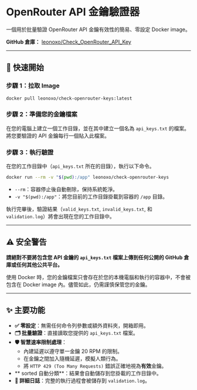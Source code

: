 # OpenRouter API 金鑰驗證器

一個用於批量驗證 OpenRouter API 金鑰有效性的簡易、零設定 Docker image。

**GitHub 倉庫：** [leonoxo/Check_OpenRouter_API_Key](https://github.com/leonoxo/Check_OpenRouter_API_Key)

---

## 🚀 快速開始

### 步驟 1：拉取 Image
```bash
docker pull leonoxo/check-openrouter-keys:latest
```

### 步驟 2：準備您的金鑰檔案
在您的電腦上建立一個工作目錄，並在其中建立一個名為 `api_keys.txt` 的檔案。將您要驗證的 API 金鑰每行一個貼入此檔案。

### 步驟 3：執行驗證
在您的工作目錄中（`api_keys.txt` 所在的目錄），執行以下命令。

```bash
docker run --rm -v "$(pwd):/app" leonoxo/check-openrouter-keys
```

- `--rm`：容器停止後自動刪除，保持系統乾淨。
- `-v "$(pwd):/app"`：將您目前的工作目錄掛載到容器的 `/app` 目錄。

執行完畢後，驗證結果（`valid_keys.txt`, `invalid_keys.txt`, 和 `validation.log`）將會出現在您的工作目錄中。

---

## ⚠️ 安全警告

**請絕對不要將包含您 API 金鑰的 `api_keys.txt` 檔案上傳到任何公開的 GitHub 倉庫或任何其他公共平台。**

使用 Docker 時，您的金鑰檔案只會存在於您的本機電腦和執行的容器中，不會被包含在 Docker image 內。儘管如此，仍需謹慎保管您的金鑰。

---

## ✨ 主要功能

- **✅ 零設定**：無需任何命令列參數或額外資料夾，開箱即用。
- **🗂️ 批量驗證**：直接讀取您提供的 `api_keys.txt` 檔案。
- **🛡️ 智慧速率限制處理**：
  - 內建延遲以遵守單一金鑰 20 RPM 的限制。
  - 在金鑰之間加入隨機延遲，模擬人類行為。
  - 將 `HTTP 429 (Too Many Requests)` 錯誤正確地視為**有效**金鑰。
- ** sorted 自動分類**：結果會自動儲存到您掛載的工作目錄中。
- **📜 詳細日誌**：完整的執行過程會被儲存到 `validation.log`。